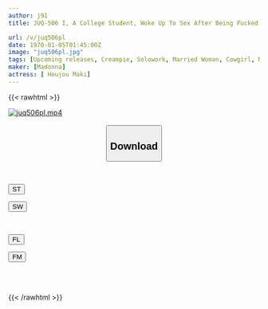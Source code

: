 ```yaml
---
author: j91
title: JUQ-506 I, A College Student, Woke Up To Sex After Being Fucked By My Aunt Who Fucks Her Husband Every Night...I Forgot Everything And Got Addicted To Continuous Creampie Copulation. Hojo Asahi

url: /v/juq506pl
date: 1970-01-05T01:45:00Z
image: "juq506pl.jpg"
tags: [Upcoming releases, Creampie, Solowork, Married Woman, Cowgirl, Mature Woman, Sweat	]
maker: [Madonna]
actress: [ Houjou Maki]
---
```



{{< rawhtml >}}

<div class="video" data-videoid="pending_link.html">
    <a href="javascript:;">
        <img src="/v/juq506pl/juq506pl.jpg" width="WIDTH" height="HEIGHT" alt="juq506pl.mp4" loading="lazy">
    </a>
</div>

<script type="text/javascript" src="https://j91.asia/asset/on-demand-pend.js"></script>

<br>
  <link rel="stylesheet" href="https://j91.asia/asset/bs5.css">
  
  <center>
  <button class="btn btn-primary" type="button" data-bs-toggle="collapse" data-bs-target=".multi-collapse" aria-expanded="false" aria-controls="multiCollapseExample1 multiCollapseExample2"><h2>Download</h2></button></center>
</p>
<div class="row">
  <div class="col">
    <div class="collapse multi-collapse" id="multiCollapseExample1">
      <div class="card card-body">
	      	      <br>
<div class="buttons">  
<p><a href="https://j91.asia/pending_link.html" target="_blank"><button class="btn-hover color-3"><i class="fa fa-download"></i> ST</button></a></p>
<p><a href="https://j91.asia/pending_link.html" target="_blank"><button class="btn-hover color-2"><i class="fa fa-download"></i> SW</button></a></p></div>
    </div>
  </div>
</div>
  <div class="col">
    <div class="collapse multi-collapse" id="multiCollapseExample2">
      <div class="card card-body">
	      <br>
<div class="buttons">
<p><a href="https://j91.asia/pending_link.html" target="_blank"><button class="btn-hover color-9"><i class="fa fa-download"></i> FL</button></a></p>
<p><a href="https://j91.asia/pending_link.html" target="_blank"><button class="btn-hover color-8"><i class="fa fa-download"></i> FM</button></a></p></div>
<br><br>
      </div>
    </div>
  </div>
</div>

{{< /rawhtml >}}